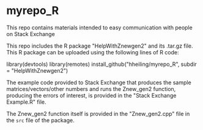 # myrepo_R
This repo contains materials intended to easy communication with people on Stack Exchange

This repo includes the R package "HelpWithZnewgen2" and its .tar.gz file. This R package can be uploaded using the following lines of R code:

library(devtools)
library(remotes)
install_github("hheiling/myrepo_R", subdir = "HelpWithZnewgen2")

The example code provided to Stack Exchange that produces the sample matrices/vectors/other numbers and runs the Znew_gen2 function, producing the errors of interest, is provided in the "Stack Exchange Example.R" file.

The Znew_gen2 function itself is provided in the "Znew_gen2.cpp" file in the `src` file of the package.
